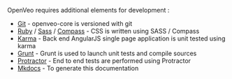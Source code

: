 OpenVeo requires additional elements for development :

- [Git](http://git-scm.com/) - openveo-core is versioned with git
- [Ruby](https://www.ruby-lang.org/en/) / [Sass](http://sass-lang.com/) / [Compass](http://compass-style.org/) - CSS is written using SASS / Compass
- [Karma](http://karma-runner.github.io/0.13/index.html) - Back end AngularJS single page application is unit tested using karma
- [Grunt](http://gruntjs.com/) - Grunt is used to launch unit tests and compile sources
- [Protractor](http://www.protractortest.org/) - End to end tests are performed using Protractor
- [Mkdocs](http://www.mkdocs.org/) - To generate this documentation